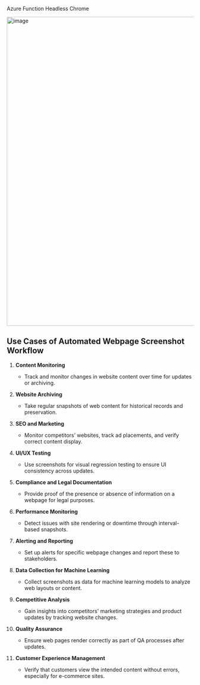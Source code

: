 Azure Function Headless Chrome

<img width="833" alt="image" src="https://github.com/krishnasaga/Azure-function-headless-chrome/assets/13312112/7e01a2d7-abdc-4c71-866f-18157101b2e6">


## Use Cases of Automated Webpage Screenshot Workflow

1. **Content Monitoring**
   - Track and monitor changes in website content over time for updates or archiving.

2. **Website Archiving**
   - Take regular snapshots of web content for historical records and preservation.

3. **SEO and Marketing**
   - Monitor competitors’ websites, track ad placements, and verify correct content display.

4. **UI/UX Testing**
   - Use screenshots for visual regression testing to ensure UI consistency across updates.

5. **Compliance and Legal Documentation**
   - Provide proof of the presence or absence of information on a webpage for legal purposes.

6. **Performance Monitoring**
   - Detect issues with site rendering or downtime through interval-based snapshots.

7. **Alerting and Reporting**
   - Set up alerts for specific webpage changes and report these to stakeholders.

8. **Data Collection for Machine Learning**
   - Collect screenshots as data for machine learning models to analyze web layouts or content.

9. **Competitive Analysis**
   - Gain insights into competitors' marketing strategies and product updates by tracking website changes.

10. **Quality Assurance**
    - Ensure web pages render correctly as part of QA processes after updates.

11. **Customer Experience Management**
    - Verify that customers view the intended content without errors, especially for e-commerce sites.
